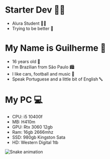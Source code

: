 # Starter Dev 👨‍💻
- Alura Student 👨‍🎓
- Trying to be better 💪
# My Name is Guilherme 👋
- 16 years old 🔞
- I'm Brazilian from São Paulo 🏙
- I like cars, football and music 🖤
- Speak Portuguese and a little bit of English 🔤
# My PC 💻
- CPU: i5 10400f
- MB: H410m
- GPU: Rtx 3060 12gb
- Ram: 16gb 2666mhz
- SSD: 980gb Kingston Sata
- HD: Western Digital 1tb

![Snake animation](https://github.com/seu-usuário-aqui/seu-usuário-aqui/blob/output/github-contribution-grid-snake.svg)
